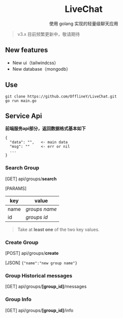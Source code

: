 <div align="center">

# LiveChat
使用 golang 实现的轻量级聊天应用

</div>

> v3.x 目前频繁更新中，敬请期待

## New features

- New ui（tailwindcss）
- New database（mongodb）

## Use

```shell
git clone https://github.com/OfflineY/LiveChat.git
go run main.go
```

## Service Api

**前端服务api部分，返回数据格式基本如下**
```
{
  "data": "",   <- main data
  "msg": ""     <- err or nil
  ...
}
```

### Search Group
[GET] api/groups/**search**

[PARAMS]

| key  | value         |
|------|---------------|
| name | *groups name* |
| id   | *groups id*   |

> Take at **least one** of the two key values.


### Create Group
[POST] api/groups/**create**

[JSON] `{"name":"new group name"}`

### Group Historical messages
[GET] api/groups/**[group_id]**/messages

### Group Info
[GET] api/groups/**[group_id]**/info